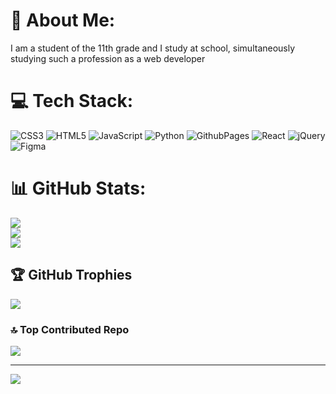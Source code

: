 # 💫 About Me:
I am a student of the 11th grade and I study at school, simultaneously studying such a profession as a web developer


# 💻 Tech Stack:
![CSS3](https://img.shields.io/badge/css3-%231572B6.svg?style=for-the-badge&logo=css3&logoColor=white) ![HTML5](https://img.shields.io/badge/html5-%23E34F26.svg?style=for-the-badge&logo=html5&logoColor=white) ![JavaScript](https://img.shields.io/badge/javascript-%23323330.svg?style=for-the-badge&logo=javascript&logoColor=%23F7DF1E) ![Python](https://img.shields.io/badge/python-3670A0?style=for-the-badge&logo=python&logoColor=ffdd54) ![GithubPages](https://img.shields.io/badge/github%20pages-121013?style=for-the-badge&logo=github&logoColor=white) ![React](https://img.shields.io/badge/react-%2320232a.svg?style=for-the-badge&logo=react&logoColor=%2361DAFB) ![jQuery](https://img.shields.io/badge/jquery-%230769AD.svg?style=for-the-badge&logo=jquery&logoColor=white) ![Figma](https://img.shields.io/badge/figma-%23F24E1E.svg?style=for-the-badge&logo=figma&logoColor=white)
# 📊 GitHub Stats:
![](https://github-readme-stats.vercel.app/api?username=FBI124&theme=dark&hide_border=false&include_all_commits=true&count_private=true)<br/>
![](https://github-readme-streak-stats.herokuapp.com/?user=FBI124&theme=dark&hide_border=false)<br/>
![](https://github-readme-stats.vercel.app/api/top-langs/?username=FBI124&theme=dark&hide_border=false&include_all_commits=true&count_private=true&layout=compact)

## 🏆 GitHub Trophies
![](https://github-profile-trophy.vercel.app/?username=FBI124&theme=radical&no-frame=false&no-bg=true&margin-w=4)

### 🔝 Top Contributed Repo
![](https://github-contributor-stats.vercel.app/api?username=FBI124&limit=5&theme=dark&combine_all_yearly_contributions=true)

---
[![](https://visitcount.itsvg.in/api?id=FBI124&icon=0&color=0)](https://visitcount.itsvg.in)

<!-- Proudly created with GPRM ( https://gprm.itsvg.in ) -->

